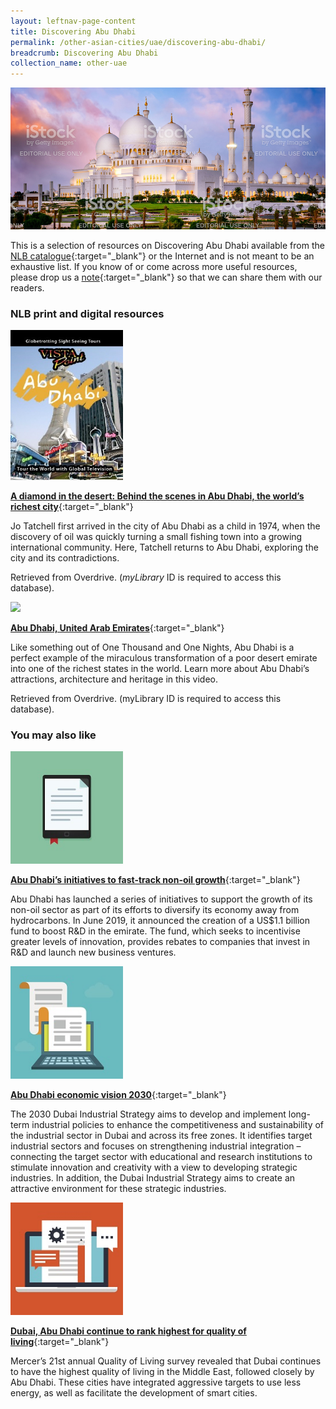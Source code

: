```yaml
---
layout: leftnav-page-content
title: Discovering Abu Dhabi
permalink: /other-asian-cities/uae/discovering-abu-dhabi/
breadcrumb: Discovering Abu Dhabi
collection_name: other-uae
---
```


<img src="\images\test\abu-dhabi-guide-test.jpg" alt="Abu Dhabi guide banner" style="width:800px;" />

This is a selection of resources on Discovering Abu Dhabi available from the [NLB catalogue](http://catalogue.nlb.gov.sg/){:target="_blank"} or the Internet and is not meant to be an exhaustive list. If you know of or come across more useful resources, please drop us a [note](mailto:ref@nlb.gov.sg){:target="_blank"} so that we can share them with our readers. 

### **NLB print and digital resources**

<img src="/images/book-covers/Abu Dhabi, United Arab Emirates.jpg" style="width:180px;" />

[**A diamond in the desert: Behind the scenes in Abu Dhabi, the world’s richest city**](https://nlb.overdrive.com/media/1266760){:target="_blank"}

Jo Tatchell first arrived in the city of Abu Dhabi as a child in 1974, when the discovery of oil was quickly turning a small fishing town into a growing international community. Here, Tatchell returns to Abu Dhabi, exploring the city and its contradictions.

Retrieved from Overdrive. (*myLibrary* ID is required to access this database).

<img src="/images/book-covers/A diamond in the desert - Behind the scenes in Abu Dhabi, the world’s richest city.jpg" style="width:180px;" />

[**Abu Dhabi, United Arab Emirates**](https://nlb.overdrive.com/media/276802){:target="_blank"}

Like something out of One Thousand and One Nights, Abu Dhabi is a perfect example of the miraculous transformation of a poor desert emirate into one of the richest states in the world. Learn more about Abu Dhabi’s attractions, architecture and heritage in this video.

Retrieved from Overdrive. (myLibrary ID is required to access this database).


### **You may also like**

<img src="/images/resources/Article 2.jpg" alt="article icon 2" style="width:180px;" />

[**Abu Dhabi’s initiatives to fast-track non-oil growth**](https://oxfordbusinessgroup.com/news/abu-dhabi%E2%80%99s-initiatives-fast-track-non-oil-growth){:target="_blank"}

Abu Dhabi has launched a series of initiatives to support the growth of its non-oil sector as part of its efforts to diversify its economy away from hydrocarbons. In June 2019, it announced the creation of a US$1.1 billion fund to boost R&D in the emirate. The fund, which seeks to incentivise greater levels of innovation, provides rebates to companies that invest in R&D and launch new business ventures.

<img src="/images/resources/Article 1.jpg" alt="article icon 1" style="width:180px;" />

[**Abu Dhabi economic vision 2030**](https://www.actvet.gov.abudhabi/en/Media/Lists/ELibraryLD/economic-vision-2030-full-versionEn.pdf){:target="_blank"}

The 2030 Dubai Industrial Strategy aims to develop and implement long-term industrial policies to enhance the competitiveness and sustainability of the industrial sector in Dubai and across its free zones. It identifies target industrial sectors and focuses on strengthening industrial integration – connecting the target sector with educational and research institutions to stimulate innovation and creativity with a view to developing strategic industries. In addition, the Dubai Industrial Strategy aims to create an attractive environment for these strategic industries.

<img src="/images/resources/Article 4.jpg" alt="article icon 4" style="width:180px;" />

[**Dubai, Abu Dhabi continue to rank highest for quality of living**](https://www.gulftoday.ae/business/2019/03/23/dubai-abu-dhabi-continue-to-rank-highest-for-quality-of-living){:target="_blank"}

Mercer’s 21st annual Quality of Living survey revealed that Dubai continues to have the highest quality of living in the Middle East, followed closely by Abu Dhabi. These cities have integrated aggressive targets to use less energy, as well as facilitate the development of smart cities.